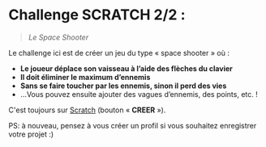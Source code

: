# Challenge SCRATCH 2/2 :

> _Le Space Shooter_

Le challenge ici est de créer un jeu du type « space shooter » où :

-	**Le joueur déplace son vaisseau à l’aide des flèches du clavier**
-	**Il doit éliminer le maximum d’ennemis**
-	**Sans se faire toucher par les ennemis, sinon il perd des vies**
- …Vous pouvez ensuite ajouter des vagues d’ennemis, des points, etc. !

C'est toujours sur [Scratch](https://scratch.mit.edu/) (bouton « **CREER** »).

PS: à nouveau, pensez à vous créer un profil si vous souhaitez enregistrer votre projet :)
